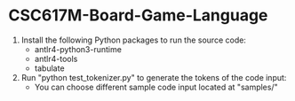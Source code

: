 # CSC617M-Board-Game-Language

1. Install the following Python packages to run the source code:
    - antlr4-python3-runtime
    - antlr4-tools
    - tabulate
2. Run "python test_tokenizer.py" to generate the tokens of the code input:
    - You can choose different sample code input located at "samples/"